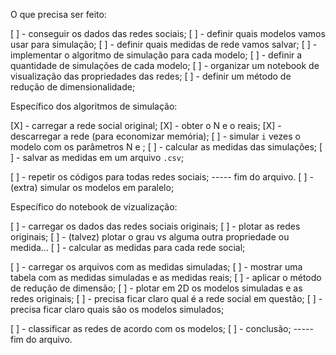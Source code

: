 O que precisa ser feito:

[ ] - conseguir os dados das redes sociais;
[ ] - definir quais modelos vamos usar para simulação;
[ ] - definir quais medidas de rede vamos salvar;
[ ] - implementar o algoritmo de simulação para cada modelo;
[ ] - definir a quantidade de simulações de cada modelo;
[ ] - organizar um notebook de visualização das propriedades das redes;
[ ] - definir um método de redução de dimensionalidade;


Específico dos algoritmos de simulação:

[X] - carregar a rede social original;
[X] - obter o N e o <k> reais;
[X] - descarregar a rede (para economizar memória);
[ ] - simular `i` vezes o modelo com os parâmetros N e <k>;
[ ] - calcular as medidas das simulações;
[ ] - salvar as medidas em um arquivo `.csv`;

[ ] - repetir os códigos para todas redes sociais;
----- fim do arquivo.
[ ] - (extra) simular os modelos em paralelo;


Específico do notebook de vizualização:

[ ] - carregar os dados das redes sociais originais;
[ ] - plotar as redes originais;
[ ] - (talvez) plotar o grau vs alguma outra propriedade ou medida...
[ ] - calcular as medidas para cada rede social;

[ ] - carregar os arquivos com as medidas simuladas;
[ ] - mostrar uma tabela com as medidas simuladas e as medidas reais;
[ ] - aplicar o método de redução de dimensão;
[ ] - plotar em 2D os modelos simuladas e as redes originais;
	[ ] - precisa ficar claro qual é a rede social em questão;
	[ ] - precisa ficar claro quais são os modelos simulados;

[ ] - classificar as redes de acordo com os modelos;
[ ] - conclusão;
----- fim do arquivo.

